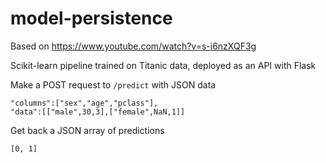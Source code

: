 # model-persistence

Based on https://www.youtube.com/watch?v=s-i6nzXQF3g

Scikit-learn pipeline trained on Titanic data, deployed as an API with Flask

Make a POST request to `/predict` with JSON data

```
"columns":["sex","age","pclass"],
"data":[["male",30,3],["female",NaN,1]]
```

Get back a JSON array of predictions

```
[0, 1]
```